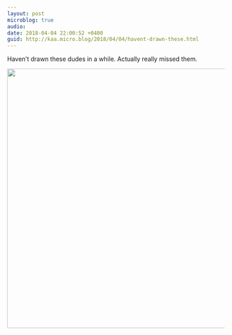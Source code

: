 ```yaml
---
layout: post
microblog: true
audio: 
date: 2018-04-04 22:00:52 +0400
guid: http://kaa.micro.blog/2018/04/04/havent-drawn-these.html
---
```

Haven’t drawn these dudes in a while. Actually really missed them.

<img src="https://www.kaa.bz/uploads/2018/ca1e219b01.jpg" width="600" height="600" />
